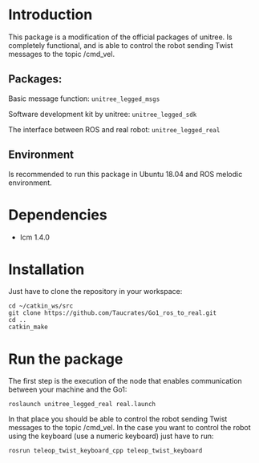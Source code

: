 # Introduction
This package is a modification of the official packages of unitree. Is completely functional, and is able to control the robot sending Twist messages to the topic /cmd_vel.

## Packages:

Basic message function: `unitree_legged_msgs`

Software development kit by unitree: `unitree_legged_sdk`

The interface between ROS and real robot: `unitree_legged_real`

## Environment
Is recommended to run this package in Ubuntu 18.04 and ROS melodic environment.

# Dependencies
* lcm 1.4.0

# Installation
Just have to clone the repository in your workspace:
```
cd ~/catkin_ws/src
git clone https://github.com/Taucrates/Go1_ros_to_real.git
cd ..
catkin_make
```

# Run the package
The first step is the execution of the node that enables communication between your machine and the Go1:

```
roslaunch unitree_legged_real real.launch
```

In that place you should be able to control the robot sending Twist messages to the topic /cmd_vel.
In the case you want to control the robot using the keyboard (use a numeric keyboard) just have to run:

```
rosrun teleop_twist_keyboard_cpp teleop_twist_keyboard
```





